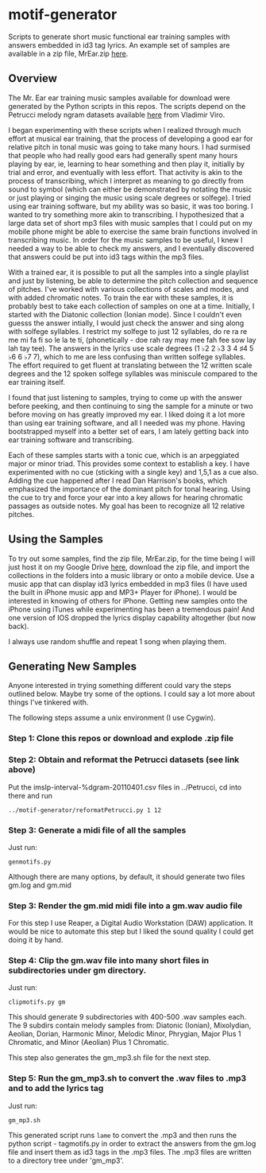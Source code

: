 # motif-generator
Scripts to generate short music functional ear training samples with answers embedded in id3 tag lyrics. An example set of samples are available in a zip file, MrEar.zip [here](https://drive.google.com/file/d/1Cz_VamZNYksHO103Yaw4znl60c0vda5j/view?usp=sharing).


## Overview

The Mr. Ear ear training music samples available for download were generated by the Python
scripts in this repos. The scripts depend on the Petrucci melody ngram datasets available
[here](http://www.peachnote.com/datasets.html) from Vladimir Viro.

I began experimenting with these scripts when I realized through much effort at
musical ear training, that the process of developing a good ear for relative pitch in
tonal music was going to take many hours. I had surmised that people who had really
good ears had generally spent many hours playing by ear, ie, learning to hear something
and then play it, initially by trial and error, and eventually with less effort. That
activity is akin to the process of transcribing, which I interpret as meaning to go directly
from sound to symbol (which can either be demonstrated by notating the music or just playing
or singing the music using scale degrees or solfege).
I tried using ear training software, but my ability was so basic, it
was too boring. I wanted to try something more akin to transcribing. I hypothesized that a large
data set of short mp3 files with music samples that I could put on my mobile phone might
be able to exercise the same brain functions involved in transcribing music.
In order for the music samples to be useful, I knew I needed a way to be able to check my
answers, and I eventually discovered that answers could be put into id3 tags within the mp3
files.

With a trained ear, it is possible to put all the samples into a single playlist and
just by listening, be able to determine the pitch collection and sequence of pitches.
I've worked with various collections of scales and modes, and with added chromatic notes.
To train the ear with these samples, it is probably best to take each collection of samples
on one at a time. Initially, I started with the Diatonic collection (Ionian mode). Since I
couldn't even guesss the answer intially, I would just check the answer and sing along
with solfege syllables. I restrict my solfege to just 12
syllables, do re ra re me mi fa fi so le la te ti,
(phonetically - doe rah ray may mee fah fee sow lay lah tay tee). The answers in the lyrics
use scale degrees (1 ♭2 2 ♭3 3 4 ♯4 5 ♭6 6 ♭7 7), which to me are less confusing than written solfege syllables.
The effort required to get fluent at
translating between the 12 written scale degrees and the 12 spoken solfege syllables was
miniscule compared to the ear training itself.

I found that just listening to samples, trying to come up with the answer before peeking, and
then continuing to sing the sample for a minute or two before moving on has greatly improved my
ear. I liked doing it a lot more than using ear training software, and all I needed was my
phone. Having bootstrapped myself into a better set of ears, I am lately
getting back into ear training software and transcribing.

Each of these samples starts with a tonic cue, which is an arpeggiated major or minor triad. This
provides some context to establish a key. I have experimented with no cue (sticking with a single key)
and 1,5,1 as a cue also. Adding the cue happened after I read Dan Harrison's books, which emphasized
the importance of the dominant pitch for tonal hearing. Using the cue to try and force your ear into
a key allows for hearing chromatic passages as outside notes. My goal has been to recognize all 12
relative pitches.

## Using the Samples

To try out some samples, find the zip file, MrEar.zip, for the time being I will just host it
on my Google Drive [here](https://drive.google.com/file/d/1Cz_VamZNYksHO103Yaw4znl60c0vda5j/view?usp=sharing),
download the zip file, and import the collections in the folders
into a music library or onto a mobile device. Use a music app that can display id3 lyrics embedded in
mp3 files (I have used the built in iPhone music app and MP3+ Player for iPhone). I would be
interested in knowing of others for iPhone. Getting new samples
onto the iPhone using iTunes while experimenting has been a tremendous pain! And one version of IOS dropped
the lyrics display capability altogether (but now back).

I always use random shuffle and repeat 1 song when playing them.

## Generating New Samples

Anyone interested in trying something different could vary the steps outlined below. Maybe try some of the
options. I could say a lot more about things I've tinkered with.

The following steps assume a unix environment (I use Cygwin).

### Step 1: Clone this repos or download and explode .zip file

### Step 2: Obtain and reformat the Petrucci datasets (see link above)

Put the imslp-interval-%dgram-20110401.csv files in ../Petrucci, cd into there and run

`../motif-generator/reformatPetrucci.py 1 12`

### Step 3: Generate a midi file of all the samples

Just run:

`genmotifs.py`

Although there are many options, by default, it should generate two files gm.log and gm.mid

### Step 3: Render the gm.mid midi file into a gm.wav audio file

For this step I use Reaper, a Digital Audio Workstation (DAW) application. It would be nice
to automate this step but I liked the sound quality I could get doing it by hand.

### Step 4: Clip the gm.wav file into many short files in subdirectories under gm directory.

Just run:

`clipmotifs.py gm`

This should generate 9 subdirectories with 400-500 .wav samples each. The 9 subdirs contain
melody samples from:
Diatonic (Ionian), Mixolydian, Aeolian, Dorian, Harmonic Minor, Melodic Minor, Phrygian,
Major Plus 1 Chromatic, and Minor (Aeolian) Plus 1 Chromatic.

This step also generates the gm_mp3.sh file for the next step.

### Step 5: Run the gm_mp3.sh to convert the .wav files to .mp3 and to add the lyrics tag

Just run:

`gm_mp3.sh`

This generated script runs `lame` to convert the .mp3 and then runs the python script - tagmotifs.py
in order to extract the answers from the gm.log file and insert them as id3 tags in the .mp3 files.
The .mp3 files are written to a directory tree under 'gm_mp3'.
